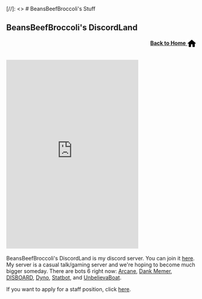 [//]: <> # BeansBeefBroccoli's Stuff

## BeansBeefBroccoli's DiscordLand

<p align="right"><a href="/"><b>Back to Home</b> <img src="/images/home.png" alt="Home" width="24" height="24" style="vertical-align:middle"></a></p>

<br>

<iframe src="https://discord.com/widget?id=862005828219174913&theme=dark" width="350" height="500" allowtransparency="true" frameborder="0" sandbox="allow-popups allow-popups-to-escape-sandbox allow-same-origin allow-scripts"></iframe>

BeansBeefBroccoli's DiscordLand is my discord server. You can join it [here](https://discord.gg/4yfdME5QjC).<br>
My server is a casual talk/gaming server and we're hoping to become much bigger someday. There are bots 6 right now: [Arcane](https://arcane.bot), [Dank Memer](https://dankmemer.lol), [DISBOARD](https://disboard.org), [Dyno](https://dyno.gg), [Statbot](https://statbot.net), and [UnbelievaBoat](https://unbelievaboat.com).

If you want to apply for a staff position, click [here](staff-form).
